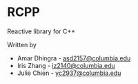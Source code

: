 # RCPP
Reactive library for C++

Written by
* Amar Dhingra - asd2157@columbia.edu
* Iris Zhang   - iz2140@columbia.edu
* Julie Chien  - yc2937@columbia.edu